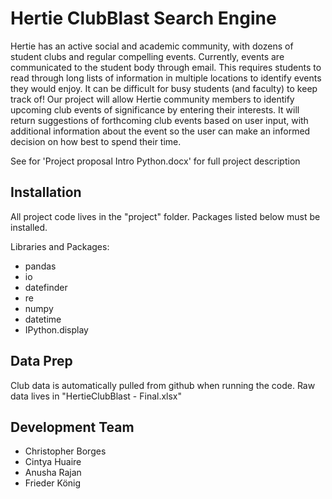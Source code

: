 # Hertie ClubBlast Search Engine
Hertie has an active social and academic community, with dozens of student clubs and regular compelling events. 
Currently, events are communicated to the student body through email. 
This requires students to read through long lists of information in multiple locations to identify events they would enjoy.
It can be difficult for busy students (and faculty) to keep track of! Our project will allow Hertie community members to identify upcoming club events of significance by entering their interests. 
It will return suggestions of forthcoming club events based on user input, with additional information about the event so the user can make an informed decision on how best to spend their time.

See for 'Project proposal Intro Python.docx' for full project description

## Installation

All project code lives in the "project" folder. Packages listed below must be installed.

Libraries and Packages:
- pandas
- io
- datefinder
- re
- numpy
- datetime
- IPython.display

## Data Prep
Club data is automatically pulled from github when running the code. 
Raw data lives in "HertieClubBlast - Final.xlsx"


## Development Team 
- Christopher Borges
- Cintya Huaire
- Anusha Rajan
- Frieder König

